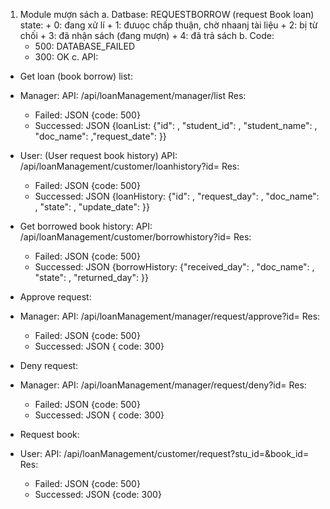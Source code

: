 1. Module mượn sách
a. Datbase: 
	REQUESTBORROW (request Book loan) state:
		+ 0: đang xử lí
		+ 1: đưuọc chấp thuận, chờ nhaanj tài liệu
		+ 2: bị từ chối
		+ 3: đã nhận sách (đang mượn)
		+ 4: đã trả sách
b. Code:
	+ 500: DATABASE_FAILED
	+ 300: OK
c. API:
* Get loan (book borrow) list:

- Manager:
API: /api/loanManagement/manager/list
Res: 
	+ Failed:  JSON {code: 500}
	+ Successed: JSON {loanList: {"id": <INT>, "student_id": <INT>, "student_name": <VARCHAR>, "doc_name": <VARCHAR>,"request_date": <DATE>}}

- User: (User request book history)
API: /api/loanManagement/customer/loanhistory?id=<INT>
Res: 
	+ Failed:  JSON {code: 500}
	+ Successed: JSON {loanHistory: {"id": <INT>, "request_day": <DATE>, "doc_name": <VARCHAR>, "state": <INT>, "update_date": <DATE>}}

* Get borrowed book history:
API: /api/loanManagement/customer/borrowhistory?id=<INT>
Res: 
	+ Failed:  JSON {code: 500}
	+ Successed: JSON {borrowHistory: {"received_day": <DATE>, "doc_name": <VARCHAR>, "state": <INT>, "returned_day": <DATE>}}

* Approve request: 

- Manager: 
API: /api/loanManagement/manager/request/approve?id=<INT>
Res: 
	+ Failed:  JSON {code: 500}
	+ Successed: JSON { code: 300}

* Deny request:

- Manager: 
API: /api/loanManagement/manager/request/deny?id=<INT>
Res: 
	+ Failed:  JSON {code: 500}
	+ Successed: JSON { code: 300}


* Request book:

- User:
API: /api/loanManagement/customer/request?stu_id=<INT>&book_id=<INT>
Res: 
	+ Failed:  JSON {code: 500}
	+ Successed: JSON {code: 300}